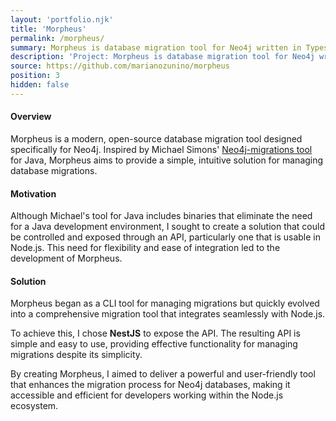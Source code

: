 ```yaml
---
layout: 'portfolio.njk'
title: 'Morpheus'
permalink: /morpheus/
summary: Morpheus is database migration tool for Neo4j written in Typescript
description: 'Project: Morpheus is database migration tool for Neo4j written in Typescript'
source: https://github.com/marianozunino/morpheus
position: 3
hidden: false
---
```

#### Overview

Morpheus is a modern, open-source database migration tool designed specifically for Neo4j.
Inspired by Michael Simons' [Neo4j-migrations tool](https://github.com/michael-simons/neo4j-migrations)
for Java, Morpheus aims to provide a simple, intuitive solution for managing database migrations.

#### Motivation

Although Michael's tool for Java includes binaries that eliminate the need for a
Java development environment, I sought to create a solution that could be controlled
and exposed through an API, particularly one that is usable in Node.js. This need
for flexibility and ease of integration led to the development of Morpheus.

#### Solution

Morpheus began as a CLI tool for managing migrations but quickly evolved into a
comprehensive migration tool that integrates seamlessly with Node.js.

To achieve this, I chose **NestJS** to expose the API. The resulting API is simple
and easy to use, providing effective functionality for managing migrations despite
its simplicity.

By creating Morpheus, I aimed to deliver a powerful and user-friendly tool that
enhances the migration process for Neo4j databases, making it accessible and
efficient for developers working within the Node.js ecosystem.
